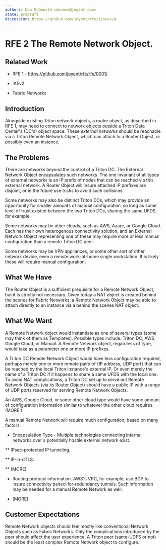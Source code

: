 ```yaml
---
authors: Dan McDonald <danmcd@joyent.com>
state: predraft
discussion: https://github.com/joyent/rfe/issues/4
---
```


<!--
    This Source Code Form is subject to the terms of the Mozilla Public
    License, v. 2.0. If a copy of the MPL was not distributed with this
    file, You can obtain one at http://mozilla.org/MPL/2.0/.
-->

<!--
    Copyright 2017 Joyent, Inc.
-->

# RFE 2 The Remote Network Object.


## Related Work

* RFE 1 - https://github.com/joyent/rfe/rfe/0001/

* IKEv2

* Fabric Networks


## Introduction

Alongside existing Triton network objects, a router object, as described in
RFE 1, may need to connect to network objects outside a Triton Data Center's
(DC's) object space.  These _external networks_ should be reachable via a
Triton Remote Network Object, which can attach to a Router Object, or
possibly even an instance.


## The Problems

There are networks beyond the control of a Triton DC.  The External Network
Object encapsulates such networks.  The one invariant of all types of
external networks is an IP prefix of nodes that can be reached via this
external network.  A Router Object will insure attached IP prefixes are
disjoint, or in the future use tricks to avoid such collisions.

Some networks may also be distinct Triton DCs, which may provide an
opportunity for smaller amounts of manual configuration, so long as some
level of trust existed between the two Triton DCs, sharing the same UFDS, for
example.

Some networks may be other clouds, such as AWS, Azure, or Google Cloud.  Each
has their own heterogenous connectivity solution, and an External Network
Object representing one of these may require more or less manual
configuration than a remote Triton DC peer.

Some networks may be VPN appliances, or some other sort of other network
device, even a remote work-at-home single workstation.  It is likely these
will require manual configuration.


## What We Have

The Router Object is a sufficient prequisite for a Remote Network Object, but
it is strictly not necessary.  Given today a NAT object is created behind the
scenes for Fabric Networks, a Remote Network Object may be able to attach
directly to an instance via a behind the scenes NAT object.


## What We Want

A Remote Network object would instantiate as one of several types (some may
think of them as Templates).  Possible types include: Triton DC, AWS, Google
Cloud, or Manual.  A Remote Network object, regardless of type, would take as
a parameter one or more IP prefixes.

A Triton DC Remote Network Object would have less configuration required,
perhaps merely one or more remote pairs of {IP address, UDP port} that can be
reached by the local Triton instance's external IP.  Or even merely the name
of a Triton DC if it happens to share a same UFDS with the local one.  To
avoid NAT complications, a Triton DC set up to serve out Remote Network
Objects (via its Router Object) should have a public IP with a range of UDP
ports reserved for serving Remote Network Objects.

An AWS, Google Cloud, or some other cloud type would have some amount of
configuration information similar to whatever the other cloud requires.
(MORE.)

A manual Remote Network will require much configuration, based on many
factors.

* Encapsulation Type - Multiple technologies connecting internal networks
  over a potentially hostile external network exist.

** IPsec-protected IP tunneling.

** IP-in-dTLS.

** (MORE)

* Routing protocol information. AWS's VPC, for example, use BGP to insure
  connectivity paired-for-redundancy tunnels.  Such information may be needed
  for a manual Remote Network as well.

* (MORE)


## Customer Expectations

Remote Network objects should feel mostly like conventional Network Objects
such as Fabric Networks.  Only the complications introduced by the peer
should affect the user experience.  A Triton peer (same-UDFS or not) should
be the least complex Remote Network object to configure.

